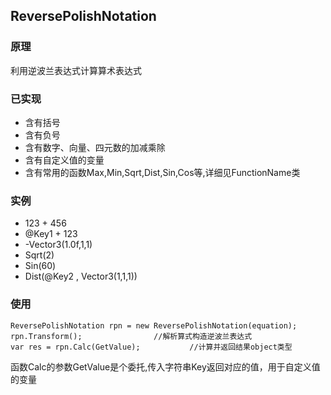 ## ReversePolishNotation

### 原理
利用逆波兰表达式计算算术表达式


### 已实现

+ 含有括号
+ 含有负号
+ 含有数字、向量、四元数的加减乘除
+ 含有自定义值的变量
+ 含有常用的函数Max,Min,Sqrt,Dist,Sin,Cos等,详细见FunctionName类
    
### 实例
	
* 123 + 456
* @Key1 + 123
* -Vector3(1.0f,1,1)
* Sqrt(2)
* Sin(60)
* Dist(@Key2 , Vector3(1,1,1))


### 使用

```
ReversePolishNotation rpn = new ReversePolishNotation(equation);
rpn.Transform();      			//解析算式构造逆波兰表达式
var res = rpn.Calc(GetValue);           //计算并返回结果object类型
```
函数Calc的参数GetValue是个委托,传入字符串Key返回对应的值，用于自定义值的变量
